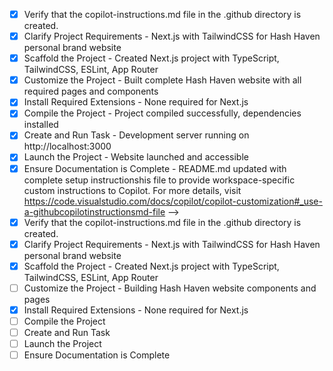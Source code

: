 <!-- Use this file to provide workspace-specific custom instructions to Copilot. For more details, visit https://code.visualstudio.com/docs/copilot/copilot-customization#_use-a-githubcopilotinstructionsmd-file -->
- [x] Verify that the copilot-instructions.md file in the .github directory is created.
- [x] Clarify Project Requirements - Next.js with TailwindCSS for Hash Haven personal brand website
- [x] Scaffold the Project - Created Next.js project with TypeScript, TailwindCSS, ESLint, App Router
- [x] Customize the Project - Built complete Hash Haven website with all required pages and components
- [x] Install Required Extensions - None required for Next.js
- [x] Compile the Project - Project compiled successfully, dependencies installed
- [x] Create and Run Task - Development server running on http://localhost:3000
- [x] Launch the Project - Website launched and accessible
- [x] Ensure Documentation is Complete - README.md updated with complete setup instructionshis file to provide workspace-specific custom instructions to Copilot. For more details, visit https://code.visualstudio.com/docs/copilot/copilot-customization#_use-a-githubcopilotinstructionsmd-file -->
- [x] Verify that the copilot-instructions.md file in the .github directory is created.
- [x] Clarify Project Requirements - Next.js with TailwindCSS for Hash Haven personal brand website
- [x] Scaffold the Project - Created Next.js project with TypeScript, TailwindCSS, ESLint, App Router
- [ ] Customize the Project - Building Hash Haven website components and pages
- [x] Install Required Extensions - None required for Next.js
- [ ] Compile the Project
- [ ] Create and Run Task  
- [ ] Launch the Project
- [ ] Ensure Documentation is Complete